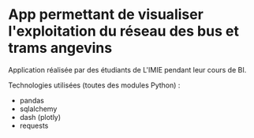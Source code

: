 # App permettant de visualiser l'exploitation du réseau des bus et trams angevins

Application réalisée par des étudiants de L'IMIE pendant leur cours de BI.

Technologies utilisées (toutes des modules Python) :
- pandas
- sqlalchemy
- dash (plotly)
- requests
